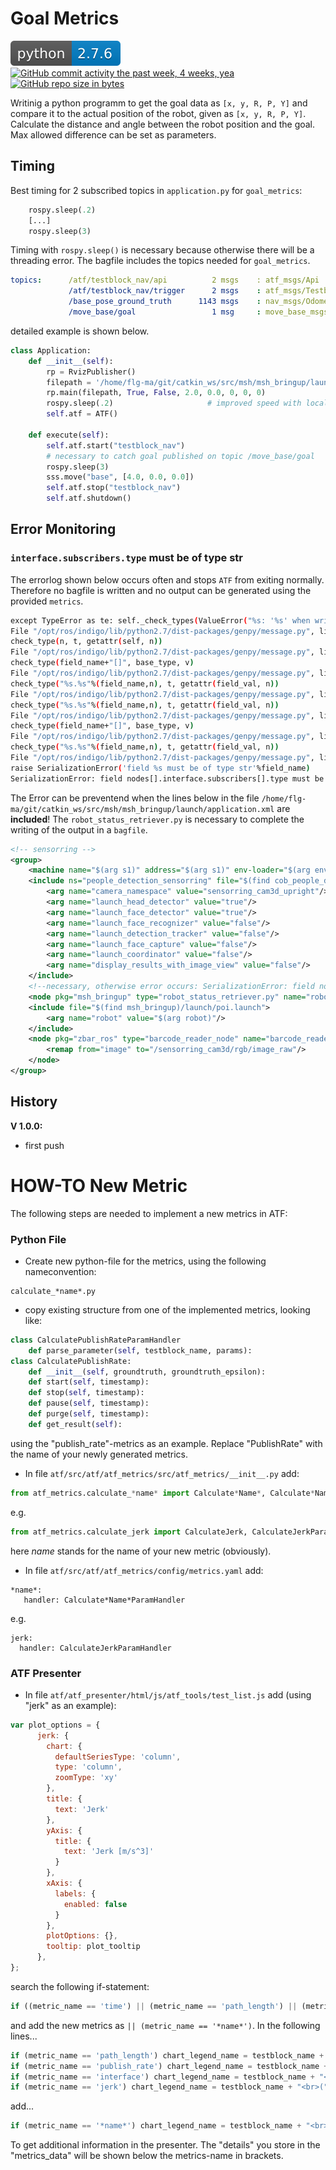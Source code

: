 # Goal Metrics
![Python Version](goal/badges/python-2.7.6-blue.svg)
[![GitHub commit activity the past week, 4 weeks, yea](https://img.shields.io/github/commit-activity/4w/ipa-flg-ma/goal_metrics.svg)](https://github.com/ipa-flg-ma/goal_metrics)
[![GitHub repo size in bytes](https://img.shields.io/github/repo-size/ipa-flg-ma/goal_metrics.svg)](https://github.com/ipa-flg-ma/goal_metrics)

Writinig a python programm to get the goal data as `[x, y, R, P, Y]` and compare it to the actual position
of the robot, given as `[x, y, R, P, Y]`. Calculate the distance and angle between the robot position and the goal.
Max allowed difference can be set as parameters.

## Timing
Best timing for 2 subscribed topics in `application.py` for `goal_metrics`:
```python
    rospy.sleep(.2)
    [...]
    rospy.sleep(3)
```
Timing with `rospy.sleep()` is necessary because otherwise there will be a threading error. The bagfile includes
the topics needed for `goal_metrics`.
```yaml
topics:      /atf/testblock_nav/api          2 msgs    : atf_msgs/Api                     
             /atf/testblock_nav/trigger      2 msgs    : atf_msgs/TestblockTrigger        
             /base_pose_ground_truth      1143 msgs    : nav_msgs/Odometry                
             /move_base/goal                 1 msg     : move_base_msgs/MoveBaseActionGoal
```
detailed example is shown below.
```python
class Application:
    def __init__(self):
        rp = RvizPublisher()
        filepath = '/home/flg-ma/git/catkin_ws/src/msh/msh_bringup/launch/t_passage.launch'
        rp.main(filepath, True, False, 2.0, 0.0, 0, 0, 0)
        rospy.sleep(.2)                     # improved speed with localisation
        self.atf = ATF()

    def execute(self):
        self.atf.start("testblock_nav")
        # necessary to catch goal published on topic /move_base/goal
        rospy.sleep(3)
        sss.move("base", [4.0, 0.0, 0.0])
        self.atf.stop("testblock_nav")
        self.atf.shutdown()

```

## Error Monitoring

### `interface.subscribers.type` must be of type str
The errorlog shown below occurs often and stops `ATF` from exiting normally. Therefore no
bagfile is written and no output can be generated using the provided `metrics`.

```bash
except TypeError as te: self._check_types(ValueError("%s: '%s' when writing '%s'" % (type(te), str(te), str(locals().get('_x', self)))))
File "/opt/ros/indigo/lib/python2.7/dist-packages/genpy/message.py", line 331, in _check_types
check_type(n, t, getattr(self, n))
File "/opt/ros/indigo/lib/python2.7/dist-packages/genpy/message.py", line 253, in check_type
check_type(field_name+"[]", base_type, v)
File "/opt/ros/indigo/lib/python2.7/dist-packages/genpy/message.py", line 263, in check_type
check_type("%s.%s"%(field_name,n), t, getattr(field_val, n))
File "/opt/ros/indigo/lib/python2.7/dist-packages/genpy/message.py", line 263, in check_type
check_type("%s.%s"%(field_name,n), t, getattr(field_val, n))
File "/opt/ros/indigo/lib/python2.7/dist-packages/genpy/message.py", line 253, in check_type
check_type(field_name+"[]", base_type, v)
File "/opt/ros/indigo/lib/python2.7/dist-packages/genpy/message.py", line 263, in check_type
check_type("%s.%s"%(field_name,n), t, getattr(field_val, n))
File "/opt/ros/indigo/lib/python2.7/dist-packages/genpy/message.py", line 229, in check_type
raise SerializationError('field %s must be of type str'%field_name)
SerializationError: field nodes[].interface.subscribers[].type must be of type str
```

The Error can be preventend when the lines below in the file `/home/flg-ma/git/catkin_ws/src/msh/msh_bringup/launch/application.xml`
are **included**! The `robot_status_retriever.py` is necessary to complete the writing of the output in a `bagfile`.

```xml
<!-- sensorring -->
<group>
    <machine name="$(arg s1)" address="$(arg s1)" env-loader="$(arg env-script)" default="true" timeout="30"/>
    <include ns="people_detection_sensorring" file="$(find cob_people_detection)/ros/launch/people_detection.launch">
        <arg name="camera_namespace" value="sensorring_cam3d_upright"/>
        <arg name="launch_head_detector" value="true"/>
        <arg name="launch_face_detector" value="true"/>
        <arg name="launch_face_recognizer" value="false"/>
        <arg name="launch_detection_tracker" value="false"/>
        <arg name="launch_face_capture" value="false"/>
        <arg name="launch_coordinator" value="false"/>
        <arg name="display_results_with_image_view" value="false"/>
    </include>
    <!--necessary, otherwise error occurs: SerializationError: field nodes[].interface.subscribers[].type must be of type str-->
    <node pkg="msh_bringup" type="robot_status_retriever.py" name="robot_status" output="screen"/>
    <include file="$(find msh_bringup)/launch/poi.launch">
        <arg name="robot" value="$(arg robot)"/>
    </include>
    <node pkg="zbar_ros" type="barcode_reader_node" name="barcode_reader" output="screen">
        <remap from="image" to="/sensorring_cam3d/rgb/image_raw"/>
    </node>
</group>
```



## History
**V 1.0.0:**
- first push

# HOW-TO New Metric
The following steps are needed to implement a new metrics in ATF:
### Python File
- Create new python-file for the metrics, using the following nameconvention:
```
calculate_*name*.py
```
- copy existing structure from one of the implemented metrics, looking like:
```python
class CalculatePublishRateParamHandler
    def parse_parameter(self, testblock_name, params):
class CalculatePublishRate:
    def __init__(self, groundtruth, groundtruth_epsilon):
    def start(self, timestamp):
    def stop(self, timestamp):  
    def pause(self, timestamp):
    def purge(self, timestamp):   
    def get_result(self):
```
  using the "publish\_rate"-metrics as an example. Replace "PublishRate" with the name of your newly generated metrics.
- In file ```atf/src/atf/atf_metrics/src/atf_metrics/__init__.py``` add:
```python
from atf_metrics.calculate_*name* import Calculate*Name*, Calculate*Name*ParamHandler
```
  e.g.
```python
from atf_metrics.calculate_jerk import CalculateJerk, CalculateJerkParamHandler
```
  here *name* stands for the name of your new metric (obviously).

- In file ```atf/src/atf/atf_metrics/config/metrics.yaml``` add:
```
*name*:
   handler: Calculate*Name*ParamHandler
```
  e.g.
```
jerk:
  handler: CalculateJerkParamHandler
```
### ATF Presenter
- In file ```atf/atf_presenter/html/js/atf_tools/test_list.js``` add (using "jerk" as an example):
```javascript
var plot_options = {
      jerk: {
        chart: {
          defaultSeriesType: 'column',
          type: 'column',
          zoomType: 'xy'
        },
        title: {
          text: 'Jerk'
        },
        yAxis: {
          title: {
            text: 'Jerk [m/s^3]'
          }
        },
        xAxis: {
          labels: {
            enabled: false
          }
        },
        plotOptions: {},
        tooltip: plot_tooltip
      },
};
```
  search the following if-statement:
```javascript
if ((metric_name == 'time') || (metric_name == 'path_length') || (metric_name == 'publish_rate') || (metric_name == 'interface') || (metric_name == 'jerk'))
```
  and add the new metrics as ```|| (metric_name == '*name*')```. In the following lines...
```javascript
if (metric_name == 'path_length') chart_legend_name = testblock_name + "<br>(" + metric_data['details']['root_frame'] + " to " + metric_data['details']['measured_frame'] + ")"
if (metric_name == 'publish_rate') chart_legend_name = testblock_name + "<br>(" + metric_data['details']['topic'] + ")"
if (metric_name == 'interface') chart_legend_name = testblock_name + "<br>(" + metric_data['details'] + ")"
if (metric_name == 'jerk') chart_legend_name = testblock_name + "<br>(" + metric_data['details']['topic'] + ")"
```
  add...
```javascript
if (metric_name == '*name*') chart_legend_name = testblock_name + "<br>(" + metric_data['details'] + ")"
```
To get additional information in the presenter. The "details" you store in the "metrics\_data" will be shown below the metrics-name in brackets.
